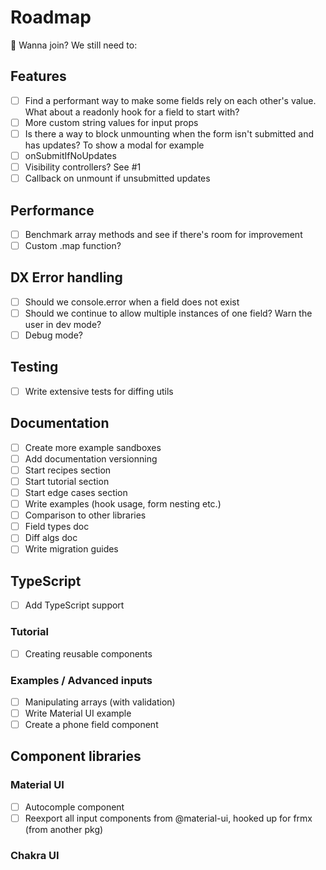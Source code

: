# Roadmap

👋 Wanna join? We still need to:

## Features
- [ ] Find a performant way to make some fields rely on each other's value. What about a readonly hook for a field to start with?
- [ ] More custom string values for input props
- [ ] Is there a way to block unmounting when the form isn't submitted and has updates? To show a modal for example
- [ ] onSubmitIfNoUpdates
- [ ] Visibility controllers? See #1
- [ ] Callback on unmount if unsubmitted updates

## Performance
- [ ] Benchmark array methods and see if there's room for improvement
- [ ] Custom .map function?

## DX Error handling
- [ ] Should we console.error when a field does not exist
- [ ] Should we continue to allow multiple instances of one field? Warn the user in dev mode?
- [ ] Debug mode?

## Testing
- [ ] Write extensive tests for diffing utils

## Documentation
- [ ] Create more example sandboxes
- [ ] Add documentation versionning
- [ ] Start recipes section
- [ ] Start tutorial section
- [ ] Start edge cases section
- [ ] Write examples (hook usage, form nesting etc.)
- [ ] Comparison to other libraries
- [ ] Field types doc
- [ ] Diff algs doc
- [ ] Write migration guides

## TypeScript
- [ ] Add TypeScript support

### Tutorial

- [ ] Creating reusable components

### Examples / Advanced inputs

- [ ] Manipulating arrays (with validation)
- [ ] Write Material UI example
- [ ] Create a phone field component

## Component libraries

### Material UI

- [ ] Autocomple component
- [ ] Reexport all input components from @material-ui, hooked up for frmx (from another pkg)

### Chakra UI
